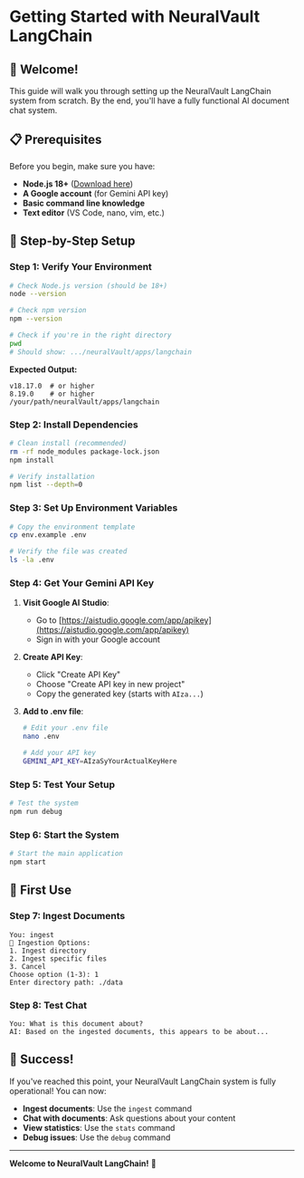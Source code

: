 # Getting Started with NeuralVault LangChain

## 🎯 Welcome!

This guide will walk you through setting up the NeuralVault LangChain system from scratch. By the end, you'll have a fully functional AI document chat system.

## 📋 Prerequisites

Before you begin, make sure you have:

- **Node.js 18+** ([Download here](https://nodejs.org/))
- **A Google account** (for Gemini API key)
- **Basic command line knowledge**
- **Text editor** (VS Code, nano, vim, etc.)

## 🚀 Step-by-Step Setup

### Step 1: Verify Your Environment

```bash
# Check Node.js version (should be 18+)
node --version

# Check npm version
npm --version

# Check if you're in the right directory
pwd
# Should show: .../neuralVault/apps/langchain
```

**Expected Output:**

```
v18.17.0  # or higher
8.19.0    # or higher
/your/path/neuralVault/apps/langchain
```

### Step 2: Install Dependencies

```bash
# Clean install (recommended)
rm -rf node_modules package-lock.json
npm install

# Verify installation
npm list --depth=0
```

### Step 3: Set Up Environment Variables

```bash
# Copy the environment template
cp env.example .env

# Verify the file was created
ls -la .env
```

### Step 4: Get Your Gemini API Key

1. **Visit Google AI Studio**:

   - Go to [https://aistudio.google.com/app/apikey](https://aistudio.google.com/app/apikey)
   - Sign in with your Google account

2. **Create API Key**:

   - Click "Create API Key"
   - Choose "Create API key in new project"
   - Copy the generated key (starts with `AIza...`)

3. **Add to .env file**:

   ```bash
   # Edit your .env file
   nano .env

   # Add your API key
   GEMINI_API_KEY=AIzaSyYourActualKeyHere
   ```

### Step 5: Test Your Setup

```bash
# Test the system
npm run debug
```

### Step 6: Start the System

```bash
# Start the main application
npm start
```

## 🎯 First Use

### Step 7: Ingest Documents

```
You: ingest
📁 Ingestion Options:
1. Ingest directory
2. Ingest specific files
3. Cancel
Choose option (1-3): 1
Enter directory path: ./data
```

### Step 8: Test Chat

```
You: What is this document about?
AI: Based on the ingested documents, this appears to be about...
```

## 🎉 Success!

If you've reached this point, your NeuralVault LangChain system is fully operational! You can now:

- **Ingest documents**: Use the `ingest` command
- **Chat with documents**: Ask questions about your content
- **View statistics**: Use the `stats` command
- **Debug issues**: Use the `debug` command

---

**Welcome to NeuralVault LangChain!** 🚀
